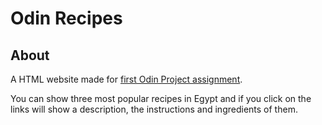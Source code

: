 # Odin Recipes
## About
A HTML website made for [first Odin Project assignment](https://www.theodinproject.com/lessons/foundations-recipes). 

You can show three most popular recipes in Egypt and if you click on the links will show a description, the instructions and ingredients of them.